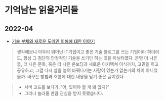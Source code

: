 # 기억남는 읽을거리들

## 2022-04

- [기술 부채와 새로운 도메인 이해에 대한 이야기](https://engineering.linecorp.com/ko/blog/about-messaging-hub-1/)

> 생각해보니 아무리 뛰어난 IT기업이고 좋은 기술 블로그를 쓰는 기업이라 하더라도, 항상 그 첨단의 안정적인 기술을 쓰기만 하는 것을 아닐터였다. 분명 더 나은 툴, 더 나은 문화, 
> 혹은 더 나은 온보딩과 새로운 아키텍쳐 이식까지, 고민을 하고 공유하고, 그걸 다시 살을 붙여 바꿔나가는 사람이 있는가 없는가의 차이 아니었을까.
> 바꾸는 방법과 흐름에 대한 내용을 담기 좋은 글이었다.


> - 서버 코드를 보다가, '어, 있어야 할 게 왜 없지?'
> - 그러나 놀라울 만큼 관심을 받지 못했습니다.
